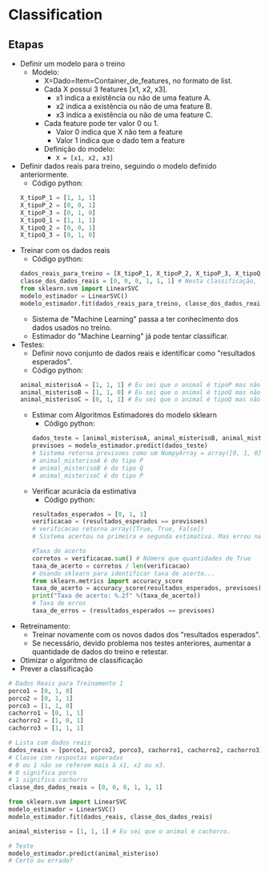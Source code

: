 # Classification

## Etapas
- Definir um modelo para o treino
    - Modelo: 
        - X=Dado=Item=Container_de_features, no formato de list.
        - Cada X possui 3 features [x1, x2,  x3].
            - x1 indica a existência ou não de uma feature A.
            - x2 indica a existência ou não de uma feature B.
            - x3 indica a existência ou não de uma feature C.
        - Cada feature pode ter valor 0 ou 1. 
            - Valor 0 indica que X não tem a feature
            - Valor 1 indica que o dado tem a feature
        - Definição do modelo:
            - `X = [x1, x2, x3]`
- Definir dados reais para treino, seguindo o modelo definido anteriormente.
    - Código python:
    ```python
    X_tipoP_1 = [1, 1, 1]
    X_tipoP_2 = [0, 0, 1]
    X_tipoP_3 = [0, 1, 0]
    X_tipoQ_1 = [1, 1, 1]
    X_tipoQ_2 = [0, 0, 1]
    X_tipoQ_3 = [0, 1, 0]
    ```
- Treinar com os dados reais
    - Código python:
    ```python
    dados_reais_para_treino = [X_tipoP_1, X_tipoP_2, X_tipoP_3, X_tipoQ_1, X_tipoQ_2, X_tipoQ_3]
    classe_dos_dados_reais = [0, 0, 0, 1, 1, 1] # Nesta classificação, 0 significa tipoP e 1 significa tipoQ.
    from sklearn.svm import LinearSVC
    modelo_estimador = LinearSVC()
    modelo_estimador.fit(dados_reais_para_treino, classe_dos_dados_reais)
    ```  
    - Sistema de "Machine Learning" passa a ter conhecimento dos dados usados no treino.
    - Estimador do "Machine Learning" já pode tentar classificar.
- Testes:
    - Definir novo conjunto de dados reais e identificar como "resultados esperados".
    - Código python:
    ```python
    animal_misterisoA = [1, 1, 1] # Eu sei que o animal é tipoP mas não informo para aplicativo.
    animal_misterisoB = [1, 1, 0] # Eu sei que o animal é tipoQ mas não informo para aplicativo.
    animal_misterisoC = [0, 1, 1] # Eu sei que o animal é tipoQ mas não informo para aplicativo.
    ```  
    - Estimar com Algoritmos Estimadores do modelo sklearn
        - Código python:
        ```python
        dados_teste = [animal_misterisoA, animal_misterisoB, animal_misterisoC]
        previsoes = modelo_estimador.predict(dados_teste)
        # Sistema retorna previsoes como um NumpyArray = array([0, 1, 0]), nos informando que:
        # animal_misterisoA é do tipo P
        # animal_misterisoB é do tipo Q
        # animal_misterisoC é do tipo P
        ```  
    - Verificar acurácia da estimativa
        - Código python:
        ```python
        resultados_esperados = [0, 1, 1]
        verificacao = (resultados_esperados == previsoes)
        # verificacao retorna array([True, True, False])
        # Sistema acertou na primeira e segunda estimativa. Mas errou na terceira.

        #Taxa de acerto
        corretos = verificacao.sum() # Número que quantidades de True
        taxa_de_acerto = corretos / len(verificacao)
        # Usando sklearn para identificar taxa de acerto...
        from sklearn.metrics import accuracy_score
        taxa_de_acerto = accuracy_score(resultados_esperados, previsoes) * 100
        print("Taxa de acerto: %.2f" %(taxa_de_acerto))
        # Taxa de erros
        taxa_de_erros = (resultados_esperados == previsoes)

        ```
- Retreinamento:
    - Treinar novamente com os novos dados dos "resultados esperados".
    - Se necessário, devido problema nos testes anteriores, aumentar a quantidade de dados do treino e retestar.
- Otimizar o algoritmo de classificação
- Prever a classificação

```python
# Dados Reais para Treinamento 1
porco1 = [0, 1, 0]
porco2 = [0, 1, 1]
porco3 = [1, 1, 0]
cachorro1 = [0, 1, 1]
cachorro2 = [1, 0, 1]
cachorro3 = [1, 1, 1]

# Lista com dados reais
dados_reais = [porco1, porco2, porco3, cachorro1, cachorro2, cachorro3]
# Classe com respostas esperadas
# 0 ou 1 não se referem mais à x1, x2 ou x3.
# 0 significa porco
# 1 significa cachorro
classe_dos_dados_reais = [0, 0, 0, 1, 1, 1]

from sklearn.svm import LinearSVC
modelo_estimador = LinearSVC()
modelo_estimador.fit(dados_reais, classe_dos_dados_reais)

animal_misteriso = [1, 1, 1] # Eu sei que o animal é cachorro.

# Teste
modelo_estimador.predict(animal_misteriso)
# Certo ou errado?
```